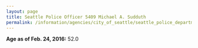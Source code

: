 ```yaml
---
layout: page
title: Seattle Police Officer 5409 Michael A. Sudduth
permalink: /information/agencies/city_of_seattle/seattle_police_department/copbook/5409/
---
```


**Age as of Feb. 24, 2016:** 52.0
